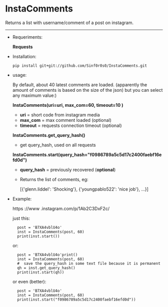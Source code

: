 # InstaComments

Returns a list with username/comment of a post on instagram.

___

* Requeriments:

    **Requests**
    
* Installation:
      
      pip install git+git://github.com/Sinf0r0s0/InstaComments.git

* usage:

    By default, about 40 latest comments are loaded. (apparently the amount of comments is based on the size of the json) but you can select any maximum value:)

    **InstaComments(uri=uri, max_com=60, timeout=10 )**
    
    * **uri** = short code from instagram media
    * **max_com** = max comment loaded (optional)
    * **timeout** = requests connection timeout (optional)
    
    **InstaComments.get_query_hash()**
    * get query_hash, used on all requests
    
    **InstaComments.start(query_hash="f0986789a5c5d17c2400faebf16efd0d")**
    * **query_hash** = previously recovered (**optional**)
    * Returns the list of comments, eg:
      
         [{'glenn.liddel': 'Shocking'}, {'youngpablo522': 'nice job'}, ...}]
    
    
    
* Example:

    https ://www .instagram.com/p/1Ab2C3DxF2c/
    
    just this:

        post = 'B7XA4vblU4o'
        inst = InstaComments(post, 60)
        print(inst.start())

    or:

        post = 'B7XA4vblU4o'print()
        inst = InstaComments(post, 60)
        #  save the query_hash in some text file because it is permanent
        qh = inst.get_query_hash()
        print(inst.start(qh))

    or even (better):

        post = 'B7XA4vblU4o'
        inst = InstaComments(post, 60)
        print(inst.start("f0986789a5c5d17c2400faebf16efd0d"))
